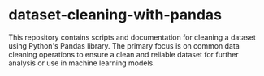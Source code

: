 # dataset-cleaning-with-pandas
This repository contains scripts and documentation for cleaning a dataset using Python's Pandas library. The primary focus is on common data cleaning operations to ensure a clean and reliable dataset for further analysis or use in machine learning models.
